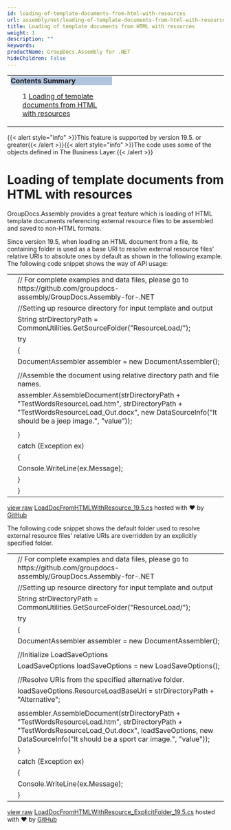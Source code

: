 ```yaml
---
id: loading-of-template-documents-from-html-with-resources
url: assembly/net/loading-of-template-documents-from-html-with-resources
title: Loading of template documents from HTML with resources
weight: 1
description: ""
keywords: 
productName: GroupDocs.Assembly for .NET
hideChildren: False
---
```

<table class="sectionMacro" border="0" cellpadding="5" cellspacing="0" width="100%"><tbody><tr><td valign="top" width="50%"><div class="panel" style="border-top-width: 1px; border-right-width: 1px; border-bottom-width: 1px; border-left-width: 1px;"><div class="panelHeader" style="border-bottom-width: 1px; background-color: rgb(176, 196, 222);"><b>Contents Summary</b></div><div class="panelContent"><style type="text/css">div.rbtoc1593026664506 { padding-top: 0px; padding-right: 0px; padding-bottom: 0px; padding-left: 0px; }div.rbtoc1593026664506 ul { list-style-type: none; list-style-image: none; margin-left: 0px; }div.rbtoc1593026664506 li { margin-left: 0px; padding-left: 0px; }</style><div class="toc rbtoc1593026664506"><ul class="toc-indentation"><li><span class="TOCOutline">1</span> <a href="#LoadingoftemplatedocumentsfromHTMLwithresources-LoadingoftemplatedocumentsfromHTMLwithresources">Loading of template documents from HTML with resources</a></li></ul></div></div></div></td><td valign="top" width="15%">&nbsp;</td><td valign="top" width="35%">&nbsp;</td></tr></tbody></table>

{{< alert style="info" >}}This feature is supported by version 19.5. or greater{{< /alert >}}{{< alert style="info" >}}The code uses some of the objects defined in The Business Layer.{{< /alert >}}

# Loading of template documents from HTML with resources

GroupDocs.Assembly provides a great feature which is loading of HTML template documents referencing external resource files to be assembled and saved to non-HTML formats. 

Since version 19.5, when loading an HTML document from a file, its containing folder is used as a base URI to resolve external resource files' relative URIs to absolute ones by default as shown in the following example. The following code snippet shows the way of API usage:

<table class="highlight tab-size js-file-line-container" data-tab-size="8" data-paste-markdown-skip=""><tbody><tr><td id="file-loaddocfromhtmlwithresource_19-5-cs-L1" class="blob-num js-line-number" data-line-number="1"></td><td id="file-loaddocfromhtmlwithresource_19-5-cs-LC1" class="blob-code blob-code-inner js-file-line"><span class="pl-c"><span class="pl-c">//</span> For complete examples and data files, please go to https://github.com/groupdocs-assembly/GroupDocs.Assembly-for-.NET</span></td></tr><tr><td id="file-loaddocfromhtmlwithresource_19-5-cs-L2" class="blob-num js-line-number" data-line-number="2"></td><td id="file-loaddocfromhtmlwithresource_19-5-cs-LC2" class="blob-code blob-code-inner js-file-line"><span class="pl-c"><span class="pl-c">//</span>Setting up resource directory for input template and output</span></td></tr><tr><td id="file-loaddocfromhtmlwithresource_19-5-cs-L3" class="blob-num js-line-number" data-line-number="3"></td><td id="file-loaddocfromhtmlwithresource_19-5-cs-LC3" class="blob-code blob-code-inner js-file-line"><span class="pl-en">String</span> <span class="pl-smi">strDirectoryPath</span> <span class="pl-k">=</span> <span class="pl-smi">CommonUtilities</span>.<span class="pl-en">GetSourceFolder</span>(<span class="pl-s"><span class="pl-pds">"</span>ResourceLoad/<span class="pl-pds">"</span></span>);</td></tr><tr><td id="file-loaddocfromhtmlwithresource_19-5-cs-L4" class="blob-num js-line-number" data-line-number="4"></td><td id="file-loaddocfromhtmlwithresource_19-5-cs-LC4" class="blob-code blob-code-inner js-file-line"><span class="pl-k">try</span></td></tr><tr><td id="file-loaddocfromhtmlwithresource_19-5-cs-L5" class="blob-num js-line-number" data-line-number="5"></td><td id="file-loaddocfromhtmlwithresource_19-5-cs-LC5" class="blob-code blob-code-inner js-file-line">{</td></tr><tr><td id="file-loaddocfromhtmlwithresource_19-5-cs-L6" class="blob-num js-line-number" data-line-number="6"></td><td id="file-loaddocfromhtmlwithresource_19-5-cs-LC6" class="blob-code blob-code-inner js-file-line"><span class="pl-en">DocumentAssembler</span> <span class="pl-smi">assembler</span> <span class="pl-k">=</span> <span class="pl-k">new</span> <span class="pl-en">DocumentAssembler</span>();</td></tr><tr><td id="file-loaddocfromhtmlwithresource_19-5-cs-L7" class="blob-num js-line-number" data-line-number="7"></td><td id="file-loaddocfromhtmlwithresource_19-5-cs-LC7" class="blob-code blob-code-inner js-file-line"></td></tr><tr><td id="file-loaddocfromhtmlwithresource_19-5-cs-L8" class="blob-num js-line-number" data-line-number="8"></td><td id="file-loaddocfromhtmlwithresource_19-5-cs-LC8" class="blob-code blob-code-inner js-file-line"><span class="pl-c"><span class="pl-c">//</span>Assemble the document using relative directory path and file names.</span></td></tr><tr><td id="file-loaddocfromhtmlwithresource_19-5-cs-L9" class="blob-num js-line-number" data-line-number="9"></td><td id="file-loaddocfromhtmlwithresource_19-5-cs-LC9" class="blob-code blob-code-inner js-file-line"><span class="pl-smi">assembler</span>.<span class="pl-en">AssembleDocument</span>(<span class="pl-smi">strDirectoryPath</span> <span class="pl-k">+</span> <span class="pl-s"><span class="pl-pds">"</span>TestWordsResourceLoad.htm<span class="pl-pds">"</span></span>, <span class="pl-smi">strDirectoryPath</span> <span class="pl-k">+</span> <span class="pl-s"><span class="pl-pds">"</span>TestWordsResourceLoad_Out.docx<span class="pl-pds">"</span></span>, <span class="pl-k">new</span> <span class="pl-en">DataSourceInfo</span>(<span class="pl-s"><span class="pl-pds">"</span>It should be a jeep image.<span class="pl-pds">"</span></span>, <span class="pl-s"><span class="pl-pds">"</span>value<span class="pl-pds">"</span></span>));</td></tr><tr><td id="file-loaddocfromhtmlwithresource_19-5-cs-L10" class="blob-num js-line-number" data-line-number="10"></td><td id="file-loaddocfromhtmlwithresource_19-5-cs-LC10" class="blob-code blob-code-inner js-file-line"></td></tr><tr><td id="file-loaddocfromhtmlwithresource_19-5-cs-L11" class="blob-num js-line-number" data-line-number="11"></td><td id="file-loaddocfromhtmlwithresource_19-5-cs-LC11" class="blob-code blob-code-inner js-file-line">}</td></tr><tr><td id="file-loaddocfromhtmlwithresource_19-5-cs-L12" class="blob-num js-line-number" data-line-number="12"></td><td id="file-loaddocfromhtmlwithresource_19-5-cs-LC12" class="blob-code blob-code-inner js-file-line"><span class="pl-k">catch</span> (<span class="pl-en">Exception</span> <span class="pl-smi">ex</span>)</td></tr><tr><td id="file-loaddocfromhtmlwithresource_19-5-cs-L13" class="blob-num js-line-number" data-line-number="13"></td><td id="file-loaddocfromhtmlwithresource_19-5-cs-LC13" class="blob-code blob-code-inner js-file-line">{</td></tr><tr><td id="file-loaddocfromhtmlwithresource_19-5-cs-L14" class="blob-num js-line-number" data-line-number="14"></td><td id="file-loaddocfromhtmlwithresource_19-5-cs-LC14" class="blob-code blob-code-inner js-file-line"><span class="pl-smi">Console</span>.<span class="pl-en">WriteLine</span>(<span class="pl-smi">ex</span>.<span class="pl-smi">Message</span>);</td></tr><tr><td id="file-loaddocfromhtmlwithresource_19-5-cs-L15" class="blob-num js-line-number" data-line-number="15"></td><td id="file-loaddocfromhtmlwithresource_19-5-cs-LC15" class="blob-code blob-code-inner js-file-line">}</td></tr><tr><td id="file-loaddocfromhtmlwithresource_19-5-cs-L16" class="blob-num js-line-number" data-line-number="16"></td><td id="file-loaddocfromhtmlwithresource_19-5-cs-LC16" class="blob-code blob-code-inner js-file-line">}</td></tr></tbody></table>

[view raw](https://gist.github.com/GroupDocsGists/bfd1b9daaa9a1b0a020a20a3f56413f2/raw/a3edaa3bed4efe6efefa147e7c0b953283585fec/LoadDocFromHTMLWithResource_19.5.cs) [LoadDocFromHTMLWithResource\_19.5.cs](https://gist.github.com/GroupDocsGists/bfd1b9daaa9a1b0a020a20a3f56413f2#file-loaddocfromhtmlwithresource_19-5-cs) hosted with ❤ by [GitHub](https://github.com)

The following code snippet shows the default folder used to resolve external resource files' relative URIs are overridden by an explicitly specified folder.

<table class="highlight tab-size js-file-line-container" data-tab-size="8" data-paste-markdown-skip=""><tbody><tr><td id="file-loaddocfromhtmlwithresource_explicitfolder_19-5-cs-L1" class="blob-num js-line-number" data-line-number="1"></td><td id="file-loaddocfromhtmlwithresource_explicitfolder_19-5-cs-LC1" class="blob-code blob-code-inner js-file-line"><span class="pl-c"><span class="pl-c">//</span> For complete examples and data files, please go to https://github.com/groupdocs-assembly/GroupDocs.Assembly-for-.NET</span></td></tr><tr><td id="file-loaddocfromhtmlwithresource_explicitfolder_19-5-cs-L2" class="blob-num js-line-number" data-line-number="2"></td><td id="file-loaddocfromhtmlwithresource_explicitfolder_19-5-cs-LC2" class="blob-code blob-code-inner js-file-line"><span class="pl-c"><span class="pl-c">//</span>Setting up resource directory for input template and output</span></td></tr><tr><td id="file-loaddocfromhtmlwithresource_explicitfolder_19-5-cs-L3" class="blob-num js-line-number" data-line-number="3"></td><td id="file-loaddocfromhtmlwithresource_explicitfolder_19-5-cs-LC3" class="blob-code blob-code-inner js-file-line"><span class="pl-en">String</span> <span class="pl-smi">strDirectoryPath</span> <span class="pl-k">=</span> <span class="pl-smi">CommonUtilities</span>.<span class="pl-en">GetSourceFolder</span>(<span class="pl-s"><span class="pl-pds">"</span>ResourceLoad/<span class="pl-pds">"</span></span>);</td></tr><tr><td id="file-loaddocfromhtmlwithresource_explicitfolder_19-5-cs-L4" class="blob-num js-line-number" data-line-number="4"></td><td id="file-loaddocfromhtmlwithresource_explicitfolder_19-5-cs-LC4" class="blob-code blob-code-inner js-file-line"><span class="pl-k">try</span></td></tr><tr><td id="file-loaddocfromhtmlwithresource_explicitfolder_19-5-cs-L5" class="blob-num js-line-number" data-line-number="5"></td><td id="file-loaddocfromhtmlwithresource_explicitfolder_19-5-cs-LC5" class="blob-code blob-code-inner js-file-line">{</td></tr><tr><td id="file-loaddocfromhtmlwithresource_explicitfolder_19-5-cs-L6" class="blob-num js-line-number" data-line-number="6"></td><td id="file-loaddocfromhtmlwithresource_explicitfolder_19-5-cs-LC6" class="blob-code blob-code-inner js-file-line"><span class="pl-en">DocumentAssembler</span> <span class="pl-smi">assembler</span> <span class="pl-k">=</span> <span class="pl-k">new</span> <span class="pl-en">DocumentAssembler</span>();</td></tr><tr><td id="file-loaddocfromhtmlwithresource_explicitfolder_19-5-cs-L7" class="blob-num js-line-number" data-line-number="7"></td><td id="file-loaddocfromhtmlwithresource_explicitfolder_19-5-cs-LC7" class="blob-code blob-code-inner js-file-line"></td></tr><tr><td id="file-loaddocfromhtmlwithresource_explicitfolder_19-5-cs-L8" class="blob-num js-line-number" data-line-number="8"></td><td id="file-loaddocfromhtmlwithresource_explicitfolder_19-5-cs-LC8" class="blob-code blob-code-inner js-file-line"><span class="pl-c"><span class="pl-c">//</span>Initialize LoadSaveOptions</span></td></tr><tr><td id="file-loaddocfromhtmlwithresource_explicitfolder_19-5-cs-L9" class="blob-num js-line-number" data-line-number="9"></td><td id="file-loaddocfromhtmlwithresource_explicitfolder_19-5-cs-LC9" class="blob-code blob-code-inner js-file-line"><span class="pl-en">LoadSaveOptions</span> <span class="pl-smi">loadSaveOptions</span> <span class="pl-k">=</span> <span class="pl-k">new</span> <span class="pl-en">LoadSaveOptions</span>();</td></tr><tr><td id="file-loaddocfromhtmlwithresource_explicitfolder_19-5-cs-L10" class="blob-num js-line-number" data-line-number="10"></td><td id="file-loaddocfromhtmlwithresource_explicitfolder_19-5-cs-LC10" class="blob-code blob-code-inner js-file-line"></td></tr><tr><td id="file-loaddocfromhtmlwithresource_explicitfolder_19-5-cs-L11" class="blob-num js-line-number" data-line-number="11"></td><td id="file-loaddocfromhtmlwithresource_explicitfolder_19-5-cs-LC11" class="blob-code blob-code-inner js-file-line"><span class="pl-c"><span class="pl-c">//</span>Resolve URIs from the specified alternative folder.</span></td></tr><tr><td id="file-loaddocfromhtmlwithresource_explicitfolder_19-5-cs-L12" class="blob-num js-line-number" data-line-number="12"></td><td id="file-loaddocfromhtmlwithresource_explicitfolder_19-5-cs-LC12" class="blob-code blob-code-inner js-file-line"><span class="pl-smi">loadSaveOptions</span>.<span class="pl-smi">ResourceLoadBaseUri</span> <span class="pl-k">=</span> <span class="pl-smi">strDirectoryPath</span> <span class="pl-k">+</span> <span class="pl-s"><span class="pl-pds">"</span>Alternative<span class="pl-pds">"</span></span>;</td></tr><tr><td id="file-loaddocfromhtmlwithresource_explicitfolder_19-5-cs-L13" class="blob-num js-line-number" data-line-number="13"></td><td id="file-loaddocfromhtmlwithresource_explicitfolder_19-5-cs-LC13" class="blob-code blob-code-inner js-file-line"></td></tr><tr><td id="file-loaddocfromhtmlwithresource_explicitfolder_19-5-cs-L14" class="blob-num js-line-number" data-line-number="14"></td><td id="file-loaddocfromhtmlwithresource_explicitfolder_19-5-cs-LC14" class="blob-code blob-code-inner js-file-line"><span class="pl-smi">assembler</span>.<span class="pl-en">AssembleDocument</span>(<span class="pl-smi">strDirectoryPath</span> <span class="pl-k">+</span> <span class="pl-s"><span class="pl-pds">"</span>TestWordsResourceLoad.htm<span class="pl-pds">"</span></span>, <span class="pl-smi">strDirectoryPath</span> <span class="pl-k">+</span> <span class="pl-s"><span class="pl-pds">"</span>TestWordsResourceLoad_Out.docx<span class="pl-pds">"</span></span>, <span class="pl-smi">loadSaveOptions</span>, <span class="pl-k">new</span> <span class="pl-en">DataSourceInfo</span>(<span class="pl-s"><span class="pl-pds">"</span>It should be a sport car image.<span class="pl-pds">"</span></span>, <span class="pl-s"><span class="pl-pds">"</span>value<span class="pl-pds">"</span></span>));</td></tr><tr><td id="file-loaddocfromhtmlwithresource_explicitfolder_19-5-cs-L15" class="blob-num js-line-number" data-line-number="15"></td><td id="file-loaddocfromhtmlwithresource_explicitfolder_19-5-cs-LC15" class="blob-code blob-code-inner js-file-line">}</td></tr><tr><td id="file-loaddocfromhtmlwithresource_explicitfolder_19-5-cs-L16" class="blob-num js-line-number" data-line-number="16"></td><td id="file-loaddocfromhtmlwithresource_explicitfolder_19-5-cs-LC16" class="blob-code blob-code-inner js-file-line"><span class="pl-k">catch</span> (<span class="pl-en">Exception</span> <span class="pl-smi">ex</span>)</td></tr><tr><td id="file-loaddocfromhtmlwithresource_explicitfolder_19-5-cs-L17" class="blob-num js-line-number" data-line-number="17"></td><td id="file-loaddocfromhtmlwithresource_explicitfolder_19-5-cs-LC17" class="blob-code blob-code-inner js-file-line">{</td></tr><tr><td id="file-loaddocfromhtmlwithresource_explicitfolder_19-5-cs-L18" class="blob-num js-line-number" data-line-number="18"></td><td id="file-loaddocfromhtmlwithresource_explicitfolder_19-5-cs-LC18" class="blob-code blob-code-inner js-file-line"><span class="pl-smi">Console</span>.<span class="pl-en">WriteLine</span>(<span class="pl-smi">ex</span>.<span class="pl-smi">Message</span>);</td></tr><tr><td id="file-loaddocfromhtmlwithresource_explicitfolder_19-5-cs-L19" class="blob-num js-line-number" data-line-number="19"></td><td id="file-loaddocfromhtmlwithresource_explicitfolder_19-5-cs-LC19" class="blob-code blob-code-inner js-file-line">}</td></tr></tbody></table>

[view raw](https://gist.github.com/GroupDocsGists/bd0d6a7a7cca104bbe73c4938f2a6cf7/raw/491601502ba5d98f50af7472cbe60ce99803b094/LoadDocFromHTMLWithResource_ExplicitFolder_19.5.cs) [LoadDocFromHTMLWithResource\_ExplicitFolder\_19.5.cs](https://gist.github.com/GroupDocsGists/bd0d6a7a7cca104bbe73c4938f2a6cf7#file-loaddocfromhtmlwithresource_explicitfolder_19-5-cs) hosted with ❤ by [GitHub](https://github.com)
